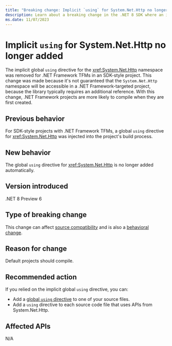 ```yaml
---
title: "Breaking change: Implicit `using` for System.Net.Http no longer added"
description: Learn about a breaking change in the .NET 8 SDK where an implicit global using directive for System.Net.Http is no longer added to .NET Framework projects.
ms.date: 11/07/2023
---
```

# Implicit `using` for System.Net.Http no longer added

The implicit global `using` directive for the <xref:System.Net.Http> namespace was removed for .NET Framework TFMs in an SDK-style project. This change was made because it's not guaranteed that the `System.Net.Http` namespace will be accessible in a .NET Framework-targeted project, because the library typically requires an additional reference. With this change, .NET Framework projects are more likely to compile when they are first created.

## Previous behavior

For SDK-style projects with .NET Framework TFMs, a global `using` directive for <xref:System.Net.Http> was injected into the project's build process.

## New behavior

The global `using` directive for <xref:System.Net.Http> is no longer added automatically.

## Version introduced

.NET 8 Preview 6

## Type of breaking change

This change can affect [source compatibility](../../categories.md#source-compatibility) and is also a [behavioral change](../../categories.md#behavioral-change).

## Reason for change

Default projects should compile.

## Recommended action

If you relied on the implicit global `using` directive, you can:

- Add a [global `using` directive](../../../../csharp/language-reference/keywords/using-directive.md#the-global-modifier) to one of your source files.
- Add a `using` directive to each source code file that uses APIs from System.Net.Http.

## Affected APIs

N/A
